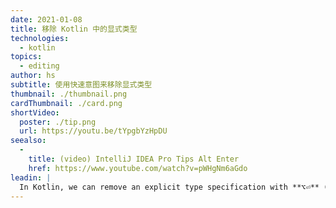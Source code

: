 ```yaml
---
date: 2021-01-08
title: 移除 Kotlin 中的显式类型
technologies:
  - kotlin
topics:
  - editing
author: hs
subtitle: 使用快速意图来移除显式类型
thumbnail: ./thumbnail.png
cardThumbnail: ./card.png
shortVideo:
  poster: ./tip.png
  url: https://youtu.be/tYpgbYzHpDU
seealso:
  - 
    title: (video) IntelliJ IDEA Pro Tips Alt Enter
    href: https://www.youtube.com/watch?v=pWHgNm6aGdo
leadin: |
  In Kotlin, we can remove an explicit type specification with **⌥⏎** (macOS), or **Alt+Enter** (Windows/Linux).
---
```


